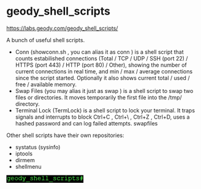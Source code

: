 # geody_shell_scripts

https://labs.geody.com/geody_shell_scripts/

A bunch of useful shell scripts.

- Conn (showconn.sh , you can alias it as conn ) is a shell script that counts estabilished connections (Total / TCP / UDP / SSH (port 22) / HTTPS (port 443) / HTTP (port 80) / Other), showing the number of current connections in real time, and min / max / average connections since the script started. Optionally it also shows current total / used / free / available memory.
- Swap Files (you may alias it just as swap ) is a shell script to swap two files or directories. It moves temporarily the first file into the /tmp/ directory.
- Terminal Lock (TermLock) is a shell script to lock your terminal. It traps signals and interrupts to block Ctrl+C , Ctrl+\ , Ctrl+Z , Ctrl+D, uses a hashed password and can log failed attempts.
swapfiles

Other shell scripts have their own repositories:
- systatus (sysinfo)
- iptools
- dirmem
- shellmenu

<img src="https://raw.githubusercontent.com/ElfQrin/geody_shell_scripts/main/geody_shell_scripts_logo.png" alt="GeodyLabs Geody Shell Scripts" />
